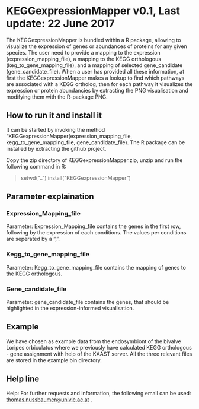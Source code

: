 # KEGGexpressionMapper v0.1, Last update: 22 June 2017
The KEGGexpressionMapper is bundled within a R package, allowing to visualize the expression of genes or abundances of proteins for any given species. The user need to provide a mapping to the expression (expression_mapping_file), a mapping to the KEGG orthologous (keg_to_gene_mapping_file), and a mapping of selected gene_candidate (gene_candidate_file). When a user has provided all these information, at first the KEGGexpressionMapper makes a lookup to find which pathways are associated with a KEGG ortholog, then for each pathway it visualizes the expression or protein abundancies by extracting the PNG visualisation and modifying them with the R-package PNG.
## How to run it and install it
It can be started by invoking the method “KEGGexpressionMapper(expression_mapping_file, kegg_to_gene_mapping_file, gene_candidate_file). The R package can be installed by extracting the github project. 

Copy the zip directory of KEGGexpressionMapper.zip, unzip and run the following command in R:
> setwd("..")
> install("KEGGexpressionMapper")

## Parameter explaination
### Expression_Mapping_file
Parameter: Expression_Mapping_file contains the genes in the first row, following by the expression of each conditions. The values per conditions are seperated by a “,”.
### Kegg_to_gene_mapping_file
Parameter: Kegg_to_gene_mapping_file contains the mapping of genes to the KEGG orthologous.
### Gene_candidate_file 
Parameter: gene_candidate_file contains the genes, that should be highlighted in the expression-informed visualisation.
## Example
We have chosen as example data from the endosymbiont of the bivalve Loripes orbiculatus where we previously have calculated KEGG orthologous - gene assignment with help of the KAAST server. 
All the three relevant files are stored in the example bin directory.

## Help line
Help:
For further requests and information, the following email can be used: thomas.nussbaumer@univie.ac.at .



